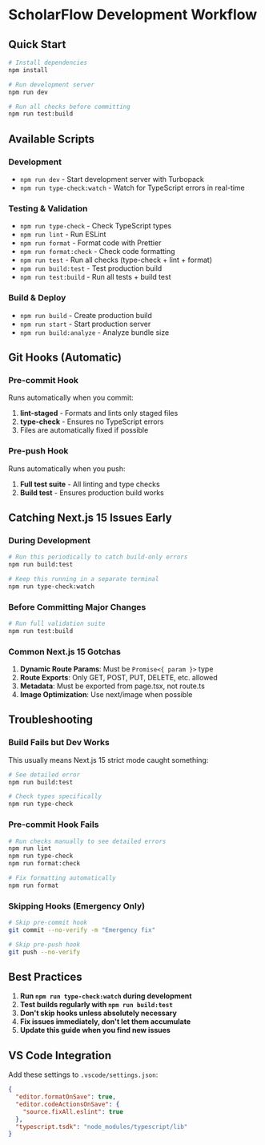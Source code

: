 # ScholarFlow Development Workflow

## Quick Start

```bash
# Install dependencies
npm install

# Run development server
npm run dev

# Run all checks before committing
npm run test:build
```

## Available Scripts

### Development

- `npm run dev` - Start development server with Turbopack
- `npm run type-check:watch` - Watch for TypeScript errors in real-time

### Testing & Validation

- `npm run type-check` - Check TypeScript types
- `npm run lint` - Run ESLint
- `npm run format` - Format code with Prettier
- `npm run format:check` - Check code formatting
- `npm run test` - Run all checks (type-check + lint + format)
- `npm run build:test` - Test production build
- `npm run test:build` - Run all tests + build test

### Build & Deploy

- `npm run build` - Create production build
- `npm run start` - Start production server
- `npm run build:analyze` - Analyze bundle size

## Git Hooks (Automatic)

### Pre-commit Hook

Runs automatically when you commit:

1. **lint-staged** - Formats and lints only staged files
2. **type-check** - Ensures no TypeScript errors
3. Files are automatically fixed if possible

### Pre-push Hook

Runs automatically when you push:

1. **Full test suite** - All linting and type checks
2. **Build test** - Ensures production build works

## Catching Next.js 15 Issues Early

### During Development

```bash
# Run this periodically to catch build-only errors
npm run build:test

# Keep this running in a separate terminal
npm run type-check:watch
```

### Before Committing Major Changes

```bash
# Run full validation suite
npm run test:build
```

### Common Next.js 15 Gotchas

1. **Dynamic Route Params**: Must be `Promise<{ param }>` type
2. **Route Exports**: Only GET, POST, PUT, DELETE, etc. allowed
3. **Metadata**: Must be exported from page.tsx, not route.ts
4. **Image Optimization**: Use next/image when possible

## Troubleshooting

### Build Fails but Dev Works

This usually means Next.js 15 strict mode caught something:

```bash
# See detailed error
npm run build:test

# Check types specifically
npm run type-check
```

### Pre-commit Hook Fails

```bash
# Run checks manually to see detailed errors
npm run lint
npm run type-check
npm run format:check

# Fix formatting automatically
npm run format
```

### Skipping Hooks (Emergency Only)

```bash
# Skip pre-commit hook
git commit --no-verify -m "Emergency fix"

# Skip pre-push hook
git push --no-verify
```

## Best Practices

1. **Run `npm run type-check:watch` during development**
2. **Test builds regularly with `npm run build:test`**
3. **Don't skip hooks unless absolutely necessary**
4. **Fix issues immediately, don't let them accumulate**
5. **Update this guide when you find new issues**

## VS Code Integration

Add these settings to `.vscode/settings.json`:

```json
{
  "editor.formatOnSave": true,
  "editor.codeActionsOnSave": {
    "source.fixAll.eslint": true
  },
  "typescript.tsdk": "node_modules/typescript/lib"
}
```
